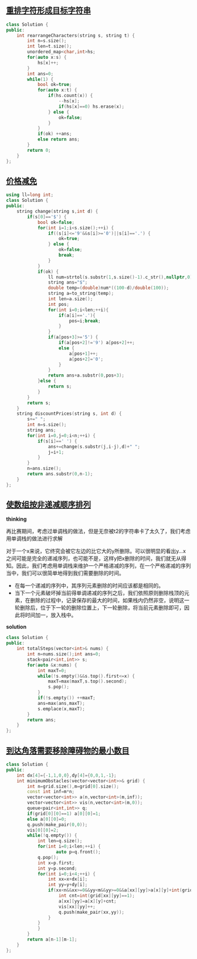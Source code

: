 ## [重排字符形成目标字符串](https://leetcode.cn/problems/rearrange-characters-to-make-target-string/)

~~~C++
class Solution {
public:
    int rearrangeCharacters(string s, string t) {
        int n=s.size();
        int len=t.size();
        unordered_map<char,int>hs;
        for(auto x:s) {
            hs[x]++;
        }
        int ans=0;
        while(1) {
            bool ok=true;
            for(auto x:t) {
                if(hs.count(x)) {
                    --hs[x];
                    if(hs[x]==0) hs.erase(x);
                } else {
                    ok=false;
                }
            }
            if(ok) ++ans;
            else return ans;
        }
        return 0;
    }
};
~~~

## [价格减免](https://leetcode.cn/problems/apply-discount-to-prices/)

~~~C++
using ll=long int;
class Solution {
public:
    string change(string s,int d) {
        if(s[0]=='$') {
            bool ok=false;
            for(int i=1;i<s.size();++i) {
                if((s[i]<='9'&&s[i]>='0')||s[i]=='.') {
                    ok=true;
                } else {
                    ok=false;
                    break;
                }
            }
            if(ok) {
                ll num=strtol(s.substr(1,s.size()-1).c_str(),nullptr,0);
                string ans="$";
                double temp=(double)num*((100-d)/double(100));
                string a=to_string(temp);
                int len=a.size();
                int pos;
                for(int i=0;i<len;++i){
                    if(a[i]=='.'){
                        pos=i;break;
                    }
                }
                if(a[pos+3]>='5') {
                    if(a[pos+2]!='9') a[pos+2]++;
                    else {
                        a[pos+1]++;
                        a[pos+2]='0';
                    }
                }
                return ans+a.substr(0,pos+3);
            }else {
                return s;
            }
        }
        return s;
    }
    string discountPrices(string s, int d) {
        s+=" ";
        int n=s.size();
        string ans;
        for(int i=0,j=0;i<n;++i) {
            if(s[i]==' ') {
                ans+=change(s.substr(j,i-j),d)+" ";
                j=i+1;
            }
        }
        n=ans.size();
        return ans.substr(0,n-1);
    }
};
~~~

## [使数组按非递减顺序排列](https://leetcode.cn/problems/steps-to-make-array-non-decreasing/)

**thinking**

再比赛期间，考虑过单调栈的做法，但是无奈被t2的字符串卡了太久了，我们考虑用单调栈的做法进行求解

对于一个x来说，它终究会被它左边的比它大的y所删除。可以很明显的看出y$\dots$x之间可能是完全的递减序列，也可能不是，这样y把x删除的时间，我们就无从得知。因此，我们考虑用单调栈来维护一个严格递减的序列，在一个严格递减的序列当中，我们可以很简单地得到我们需要删除的时间。

* 在每一个递减的序列中，其序列元素删除的时间应该都是相同的。
* 当下一个元素破坏掉当前得单调递减的序列之后，我们依照原则删除栈顶的元素，在删除的过程中，记录保存的最大的时间，如果栈内仍然非空，说明这一轮删除后，位于下一轮的删除位置上，下一轮删除，将当前元素删除即可，因此将时间加一，放入栈中。

**solution**

~~~C++
class Solution {
public:
    int totalSteps(vector<int>& nums) {
        int n=nums.size();int ans=0;
        stack<pair<int,int>> s;
        for(auto &x:nums) {
            int maxT=0;
            while(!s.empty()&&s.top().first<=x) {
                maxT=max(maxT,s.top().second);
                s.pop();
            }
            if(!s.empty()) ++maxT;
            ans=max(ans,maxT);
            s.emplace(x,maxT);
        }
        return ans;
    }
};
~~~

## [到达角落需要移除障碍物的最小数目](https://leetcode.cn/problems/minimum-obstacle-removal-to-reach-corner/)

~~~C++
class Solution {
public:
    int dx[4]={-1,1,0,0},dy[4]={0,0,1,-1};
    int minimumObstacles(vector<vector<int>>& grid) {
        int n=grid.size(),m=grid[0].size();
        const int inf=m*n;
        vector<vector<int>> a(n,vector<int>(m,inf));
        vector<vector<int>> vis(n,vector<int>(m,0));
        queue<pair<int,int>> q;
        if(grid[0][0]==1) a[0][0]=1;
        else a[0][0]=0;
        q.push(make_pair(0,0));
        vis[0][0]=2;
        while(!q.empty()) {
            int len=q.size();
            for(int i=0;i<len;++i) {
                   auto p=q.front();
            q.pop();
            int x=p.first;
            int y=p.second;
            for(int i=0;i<4;++i) {
                int xx=x+dx[i];
                int yy=y+dy[i];
                if(xx<n&&xx>=0&&yy<m&&yy>=0&&a[xx][yy]>a[x][y]+int(grid[xx][yy]==1)) {
                    int cnt=int(grid[xx][yy]==1);
                    a[xx][yy]=a[x][y]+cnt;
                    vis[xx][yy]++;
                    q.push(make_pair(xx,yy));
                }
            }
            }
        }
        return a[n-1][m-1];
    }
};
~~~

